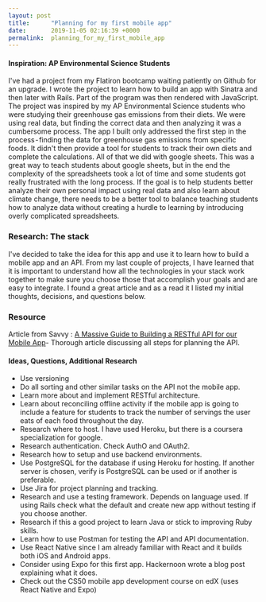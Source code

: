 ```yaml
---
layout: post
title:      "Planning for my first mobile app"
date:       2019-11-05 02:16:39 +0000
permalink:  planning_for_my_first_mobile_app
---
```



#### Inspiration: AP Environmental Science Students
I've had a project from my Flatiron bootcamp waiting patiently on Github for an upgrade. I wrote the project to learn how to build an app with Sinatra and then later with Rails. Part of the program was then rendered with JavaScript. The project was inspired by my AP Environmental Science students who were studying their greenhouse gas emissions from their diets. We were using real data, but finding the correct data and then analyzing it was a cumbersome process. The app I built only addressed the first step in the process - finding the data for greenhouse gas emissions from specific foods. It didn't then provide a tool for students to track their own diets and complete the calculations. All of that we did with google sheets. This was a great way to teach students about google sheets, but in the end the complexity of the spreadsheets took a lot of time and some students got really frustrated with the long process. If the goal is to help students better analyze their own personal impact using real data and also learn about climate change, there needs to be a better tool to balance teaching students how to analyze data without creating a hurdle to learning by introducing overly complicated spreadsheets.

### Research: The stack

I've decided to take the idea for this app and use it to learn how to build a mobile app and an API. From my last couple of projects, I have learned that it is important to understand how all the technologies in your stack work together to make sure you choose those that accomplish your goals and are easy to integrate. I found a great article and as a read it I listed my initial thoughts, decisions, and questions below.

### Resource
Article from Savvy : [A Massive Guide to Building a RESTful API for our Mobile App](https://savvyapps.com/blog/how-to-build-restful-api-mobile-appp://)- Thorough article discussing all steps for planning the API. 

#### Ideas, Questions, Additional Research

* Use versioning
* Do all sorting and other similar tasks on the API not the mobile app. 
* Learn more about and implement RESTful architecture.
* Learn about reconciling offline activity if the mobile app is going to include a feature for students to track the number of servings the user eats of each food throughout the day.
* Research where to host. I have used Heroku, but there is a coursera specialization for google.
* Research authentication. Check AuthO and OAuth2.
* Research how to setup and use backend environments.
* Use PostgreSQL for the database if using Heroku for hosting. If another server is chosen, verify is PostgreSQL can be used or if another is preferable.
* Use Jira for project planning and tracking.
* Research and use a testing framework. Depends on language used.  If using Rails check what the default and create new app without testing if you choose another.
* Research if this a good project to learn Java or stick to improving Ruby skills.
* Learn how to use Postman for testing the API and API documentation.
* Use React Native since I am already familiar with React and it builds both iOS and Android apps.
* Consider using Expo for this first app. Hackernoon wrote a blog post explaining what it does.  
* Check out the CS50 mobile app development course on edX (uses React Native and Expo)
